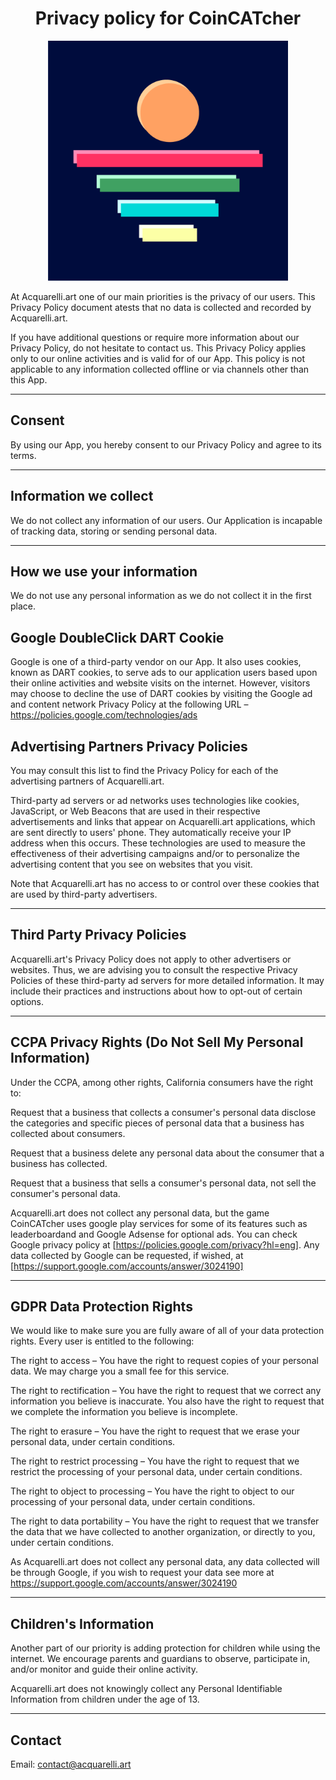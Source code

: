 <h1 align="center"> Privacy policy for CoinCATcher </h1>

<p align="center">
  <img width='384px' height='384px' src="/logo.png?raw=true">
</p>

At Acquarelli.art one of our main priorities is the privacy of our users. This Privacy Policy document atests that no data is collected and recorded by Acquarelli.art.

If you have additional questions or require more information about our Privacy Policy, do not hesitate to contact us.
This Privacy Policy applies only to our online activities and is valid for of our App. This policy is not applicable to any information collected offline or via channels other than this App.

***

## Consent
By using our App, you hereby consent to our Privacy Policy and agree to its terms.

***

## Information we collect
We do not collect any information of our users. Our Application is incapable of tracking data, storing or sending personal data.

***

## How we use your information
We do not use any personal information as we do not collect it in the first place.

## Google DoubleClick DART Cookie
Google is one of a third-party vendor on our App. It also uses cookies, known as DART cookies, to serve ads to our application users based upon their online activities and website visits on the internet. However, visitors may choose to decline the use of DART cookies by visiting the Google ad and content network Privacy Policy at the following URL – https://policies.google.com/technologies/ads

## Advertising Partners Privacy Policies
You may consult this list to find the Privacy Policy for each of the advertising partners of Acquarelli.art.

Third-party ad servers or ad networks uses technologies like cookies, JavaScript, or Web Beacons that are used in their respective advertisements and links that appear on Acquarelli.art applications, which are sent directly to users' phone. They automatically receive your IP address when this occurs. These technologies are used to measure the effectiveness of their advertising campaigns and/or to personalize the advertising content that you see on websites that you visit.

Note that Acquarelli.art has no access to or control over these cookies that are used by third-party advertisers.

***

## Third Party Privacy Policies
Acquarelli.art's Privacy Policy does not apply to other advertisers or websites. Thus, we are advising you to consult the respective Privacy Policies of these third-party ad servers for more detailed information. It may include their practices and instructions about how to opt-out of certain options.

***

## CCPA Privacy Rights (Do Not Sell My Personal Information)
Under the CCPA, among other rights, California consumers have the right to:

Request that a business that collects a consumer's personal data disclose the categories and specific pieces of personal data that a business has collected about consumers.

Request that a business delete any personal data about the consumer that a business has collected.

Request that a business that sells a consumer's personal data, not sell the consumer's personal data.

Acquarelli.art does not collect any personal data, but the game CoinCATcher uses google play services for some of its features such as leaderboardand and Google Adsense for optional ads. You can check Google privacy policy at [https://policies.google.com/privacy?hl=eng].
Any data collected by Google can be requested, if wished, at [https://support.google.com/accounts/answer/3024190]

***

## GDPR Data Protection Rights
We would like to make sure you are fully aware of all of your data protection rights. Every user is entitled to the following:

The right to access – You have the right to request copies of your personal data. We may charge you a small fee for this service.

The right to rectification – You have the right to request that we correct any information you believe is inaccurate. You also have the right to request that we complete the information you believe is incomplete.

The right to erasure – You have the right to request that we erase your personal data, under certain conditions.

The right to restrict processing – You have the right to request that we restrict the processing of your personal data, under certain conditions.

The right to object to processing – You have the right to object to our processing of your personal data, under certain conditions.

The right to data portability – You have the right to request that we transfer the data that we have collected to another organization, or directly to you, under certain conditions.

As Acquarelli.art does not collect any personal data, any data collected will be through Google, if you wish to request your data see more at https://support.google.com/accounts/answer/3024190

***

## Children's Information
Another part of our priority is adding protection for children while using the internet. We encourage parents and guardians to observe, participate in, and/or monitor and guide their online activity.

Acquarelli.art does not knowingly collect any Personal Identifiable Information from children under the age of 13.

***

## Contact 

Email: contact@acquarelli.art
